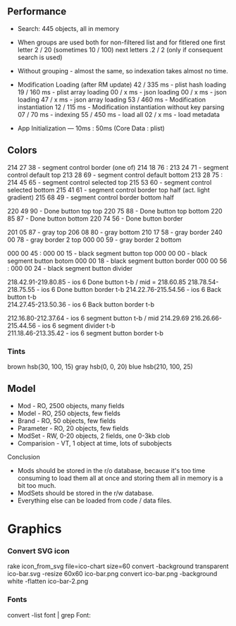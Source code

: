 ## Performance

* Search: 445 objects, all in memory
* When groups are used both for non-filtered list and for fitlered one
  first letter 2 / 20 (sometimes 10 / 100)
  next letters .2 / 2 (only if consequent search is used)
* Without grouping - almost the same, so indexation takes almost no time.

* Modification Loading (after RM update)
   42 /  335 ms - plist hash loading
   19 /  160 ms - plist array loading
   00 /    x ms - json loading
   00 /    x ms - json loading
   47 /    x ms - json array loading
   53 /  460 ms - Modification instantiation
   12 /  115 ms - Modification instantiation without key parsing
   07 /   70 ms - indexing
   55 /  450 ms - load all
   02 /    x ms - load metadata
    
* App Initialization — 10ms : 50ms (Core Data : plist)

## Colors
  214 27 38 - segment control border (one of)
  214 18 76 : 213 24 71 - segment control default top
  213 28 69 - segment control default bottom
  213 28 75 : 214 45 65 - segment control selected top
  215 53 60 - segment control selected bottom
  215 41 61 - segment control border top half (act. light gradient)
  215 68 49 - segment control border bottom half

  220 49 90 - Done button top top
  220 75 88 - Done button top bottom
  220 85 87 - Done button bottom
  220 74 56 - Done button border
  
  201 05 87 - gray top
  206 08 80 - gray bottom
  210 17 58 - gray border
  240 00 78 - gray border 2 top
  000 00 59 - gray border 2 bottom

  000 00 45 : 000 00 15 - black segment button top
  000 00 00 - black segment button botom
  000 00 18 - black segment button border
  000 00 56 : 000 00 24 - black segment button divider  

  218.42.91-219.80.85 - ios 6 Done button t-b / mid = 218.60.85
  218.78.54-218.75.55 - ios 6 Done button border t-b
  214.22.76-215.54.56 - ios 6 Back button t-b  
  214.27.45-213.50.36 - ios 6 Back button border t-b  

  212.16.80-212.37.64 - ios 6 segment button t-b  / mid 214.29.69
  216.26.66-215.44.56 - ios 6 segment divider t-b  
  211.18.46-213.35.42 - ios 6 segment button border t-b  

### Tints
  brown hsb(30, 100, 15)
  gray  hsb(0, 0, 20)
  blue  hsb(210, 100, 25)

## Model
* Mod         - RO, 2500 objects, many fields
* Model       - RO,  250 objects, few fields
* Brand       - RO,   50 objects, few fields
* Parameter   - RO,   20 objects, few fields
* ModSet      - RW, 0-20 objects, 2 fields, one 0-3kb clob
* Comparision - VT,    1 object at time, lots of subobjects

Conclusion
- Mods should be stored in the r/o database, because it's too time consuming to load them all at once
  and storing them all in memory is a bit too much.
- ModSets should be stored in the r/w database.
- Everything else can be loaded from code / data files.

# Graphics
### Convert SVG icon
  rake icon_from_svg file=ico-chart size=60
  convert -background transparent ico-bar.svg -resize 60x60 ico-bar.png
  convert ico-bar.png -background white -flatten ico-bar-2.png

### Fonts
  convert -list font | grep Font:

